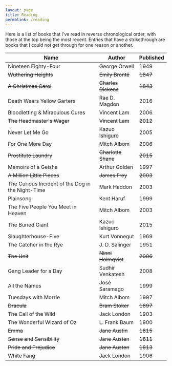 ```yaml
---
layout: page
title: Reading
permalink: /reading
---
```


Here is a list of books that I've read in reverse chronological order, with those at the top being the most recent. Entries that have a strikethrough are books that I could not get through for one reason or another.

| Name                                              | Author              | Published     |
|---------------------------------------------------|---------------------|----------|
| Nineteen Eighty-Four                              | George Orwell       | 1949     |
| ~~Wuthering Heights~~                             | ~~Emily Brontë~~    | ~~1847~~ |
| ~~A Christmas Carol~~                             | ~~Charles Dickens~~ | ~~1843~~ |
| Death Wears Yellow Garters                        | Rae D. Magdon       | 2016     |
| Bloodletting & Miraculous Cures                   | Vincent Lam         | 2006     |
| ~~The Headmaster's Wager~~                        | ~~Vincent Lam~~     | ~~2012~~ |
| Never Let Me Go                                   | Kazuo Ishiguro      | 2005     |
| For One More Day                                  | Mitch Albom         | 2006     |
| ~~Prostitute Laundry~~                            | ~~Charlotte Shane~~ | ~~2015~~ |
| Memoirs of a Geisha                               | Arthur Golden       | 1997     |
| ~~A Million Little Pieces~~                       | ~~James Frey~~      | ~~2003~~ |
| The Curious Incident of the Dog in the Night-Time | Mark Haddon         | 2003     |
| Plainsong                                         | Kent Haruf          | 1999     |
| The Five People You Meet in Heaven                | Mitch Albom         | 2003     |
| The Buried Giant                                  | Kazuo Ishiguro      | 2015     |
| Slaughterhouse-Five                               | Kurt Vonnegut       | 1969     |
| The Catcher in the Rye                            | J. D. Salinger      | 1951     |
| ~~The Unit~~                                      | ~~Ninni Holmqvist~~ | ~~2006~~ |
| Gang Leader for a Day                             | Sudhir Venkatesh    | 2008     |
| All the Names                                     | José Saramago       | 1999     |
| Tuesdays with Morrie                              | Mitch Albom         | 1997     |
| ~~Dracula~~                                       | ~~Bram Stoker~~     | ~~1897~~ |
| The Call of the Wild                              | Jack London         | 1903     |
| The Wonderful Wizard of Oz                        | L. Frank Baum       | 1900     |
| ~~Emma~~                                          | ~~Jane Austin~~     | ~~1815~~ |
| ~~Sense and Sensibility~~                         | ~~Jane Austen~~     | ~~1811~~ |
| ~~Pride and Prejudice~~                           | ~~Jane Austen~~     | ~~1813~~ |
| White Fang                                        | Jack London         | 1906     |
